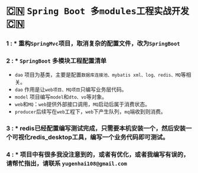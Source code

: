 # :cn: `Spring Boot 多modules工程实战开发` :cn: <br>

### 1 : * 重构`SpringMvc`项目，取消复杂的配置文件，改为`SpringBoot` <br>
### 2 : * `SpringBoot` 多模块工程配置清单 <br>
  * `dao` 项目为基类，主要是配置`数据库连接池、mybatis xml、log、redis、MQ`等相关。<br>
  * `dao` 作用是让`web项目、MQ项目`只编写业务层代码。<br>
  * `model` 项目编写`model`和`dto、vo`等对象。<br>
  * `web`和`MQ`：`web`提供外部接口调用，`MQ`启动后属于消费状态。<br>
  * `producer`后续写在`web`工程下，`web`下产生队列，`mq`端收到则消费。<br>
  
### 3 : * redis已经配置编写测试完成，只需要本机安装一个，然后安装一个可视化redis_desktop工具，编写一个业务代码即可测试。<br>
### 4 : * 项目中有很多我没注意到的，或者有优化，或者我编写有误的，请帮忙指出，请联系 `yugenhai108@gmail.com`
